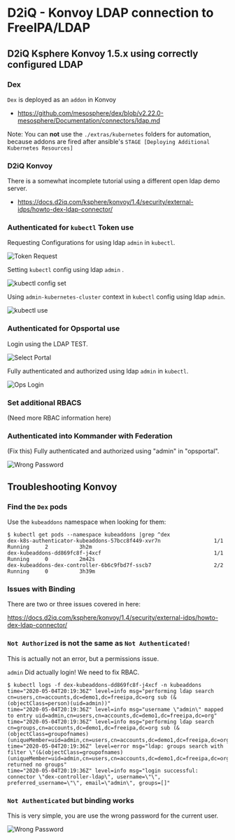 # D2iQ - Konvoy LDAP connection to FreeIPA/LDAP

## D2iQ Ksphere Konvoy 1.5.x using correctly configured LDAP 

### Dex

`Dex` is deployed as an `addon` in Konvoy

* https://github.com/mesosphere/dex/blob/v2.22.0-mesosphere/Documentation/connectors/ldap.md

Note:  You can **not** use the `./extras/kubernetes` folders for automation, because addons are fired after 
ansible's `STAGE [Deploying Additional Kubernetes Resources]`

### D2iQ Konvoy

There is a somewhat incomplete tutorial using a different open ldap demo server.

* https://docs.d2iq.com/ksphere/konvoy/1.4/security/external-idps/howto-dex-ldap-connector/

### Authenticated for `kubectl` Token use

Requesting Configurations for using ldap `admin` in `kubectl`.

![Token Request](media/TokenRequest.png)

Setting `kubectl` config using ldap `admin` .

![kubectl config set](media/kubectl-config-set.png)

Using `admin-kubernetes-cluster` context in `kubectl` config using ldap `admin`.

![kubectl use](media/kubectl-config-use.png)

### Authenticated for Opsportal use

Login using the LDAP TEST.

![Select Portal](media/LDAP-Option.png)

Fully authenticated and authorized using ldap `admin` in `kubectl`.

![Ops Login](media/PerfectOpsPortal-1.5.png)

### Set additional RBACS

(Need more RBAC information here)

### Authenticated into Kommander with Federation

(Fix this) Fully authenticated and authorized using "admin" in "opsportal".

![Wrong Password](media/PerfectOpsPortal-1.5.png)

## Troubleshooting Konvoy

### Find the `Dex` pods

Use the `kubeaddons` namespace when looking for them:

```shell
$ kubectl get pods --namespace kubeaddons |grep ^dex
dex-k8s-authenticator-kubeaddons-57bcc8f449-xvr7n                 1/1     Running     2          3h2m
dex-kubeaddons-dd869fc8f-j4xcf                                    1/1     Running     0          2m42s
dex-kubeaddons-dex-controller-6b6c9fbd7f-sscb7                    2/2     Running     0          3h39m
```

### Issues with Binding 

There are two or three issues covered in here:

https://docs.d2iq.com/ksphere/konvoy/1.4/security/external-idps/howto-dex-ldap-connector/

### `Not Authorized` is not the same as `Not Authenticated!`

This is actually not an error, but a permissions issue.

`admin` Did actually login! We need to fix RBAC.

```
$ kubectl logs -f dex-kubeaddons-dd869fc8f-j4xcf -n kubeaddons
time="2020-05-04T20:19:36Z" level=info msg="performing ldap search cn=users,cn=accounts,dc=demo1,dc=freeipa,dc=org sub (&(objectClass=person)(uid=admin))"
time="2020-05-04T20:19:36Z" level=info msg="username \"admin\" mapped to entry uid=admin,cn=users,cn=accounts,dc=demo1,dc=freeipa,dc=org"
time="2020-05-04T20:19:36Z" level=info msg="performing ldap search cn=groups,cn=accounts,dc=demo1,dc=freeipa,dc=org sub (&(objectClass=groupofnames)(uniqueMember=uid=admin,cn=users,cn=accounts,dc=demo1,dc=freeipa,dc=org))"
time="2020-05-04T20:19:36Z" level=error msg="ldap: groups search with filter \"(&(objectClass=groupofnames)(uniqueMember=uid=admin,cn=users,cn=accounts,dc=demo1,dc=freeipa,dc=org))\" returned no groups"
time="2020-05-04T20:19:36Z" level=info msg="login successful: connector \"dex-controller-ldap\", username=\"\", preferred_username=\"\", email=\"admin\", groups=[]"
```

### `Not Authenticated` but binding works

This is very simple, you are use the wrong password for the current user.

![Wrong Password](media/konvoy-wrong-password.png)

